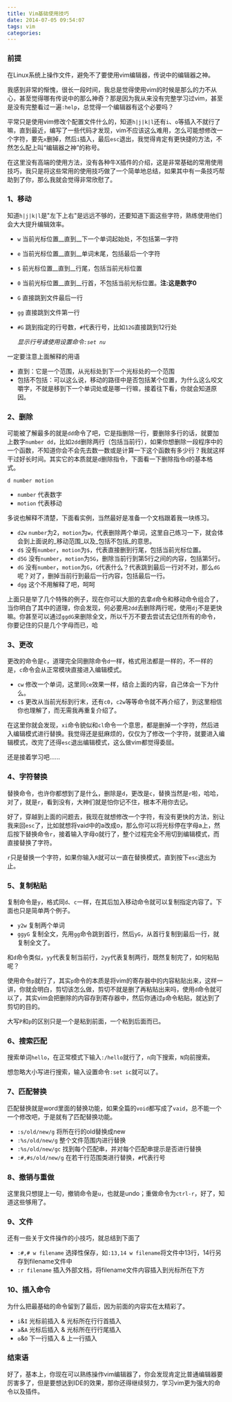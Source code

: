 ```yaml
---
title: Vim基础使用技巧
date: 2014-07-05 09:54:07
tags: vim  
categories: 
---
```


### 前提
在Linux系统上操作文件，避免不了要使用vim编辑器，传说中的编辑器之神。

我感到非常的惭愧，很长一段时间，我总是觉得使用vim的时候是那么的力不从心，甚至觉得哪有传说中的那么神奇？那是因为我从来没有完整学习过vim，甚至是没有完整看过一遍`:help`，总觉得一个编辑器有这个必要吗？

平常只是使用vim修改个配置文件什么的，知道`h|j|k|l`还有`i`、`o`等插入不就行了嘛，直到最近，编写了一些代码才发现，vim不应该这么难用，怎么可能想修改一个字符，要先`x`删掉，然后`i`插入，最后`esc`退出，我觉得肯定有更快捷的方法，不然怎么配上叫“编辑器之神”的称号。

在这里没有高端的使用方法，没有各种牛X插件的介绍，这是非常基础的常用使用技巧，我只是将这些常用的使用技巧做了一个简单地总结，如果其中有一条技巧帮助到了你，那么我就会觉得非常欣慰了。

### 1、移动
知道`h|j|k|l`是"左下上右"是远远不够的，还要知道下面这些字符，熟练使用他们会大大提升编辑效率。

- `w` 当前光标位置__直到__下一个单词起始处，不包括第一字符
- `e` 当前光标位置__直到__单词末尾，包括最后一个字符 
- `$` 前光标位置__直到__行尾，包括当前光标位置
- `0` 当前光标位置__直到__行首，不包括当前光标位置。__注:这是数字0__
- `G` 直接跳到文件最后一行
- `gg` 直接跳到文件第一行
- `#G` 跳到指定的行号数，`#`代表行号，比如`12G`直接跳到12行处

	_显示行号请使用设置命令`:set nu`_


一定要注意上面解释的用语

- 直到：它是一个范围，从光标处到下一个光标处的一个范围
- 包括不包括：可以这么说，移动的路径中是否包括某个位置，为什么这么咬文嚼字，不就是移到下一个单词处或是哪一行嘛，接着往下看，你就会知道原因。

### 2、删除
可能被了解最多的就是`dd`命令了吧，它是指删除一行，要删除多行的话，就要加上数字`number dd`，比如`2dd`删除两行（包括当前行），如果你想删除一段程序中的一个函数，不知道你会不会先去数一数或是计算一下这个函数有多少行？我就这样干过好长时间。其实它的本质就是`d`删除指令，下面看一下删除指令`d`的基本格式。

	d number motion
	
- `number` 代表数字
- `motion` 代表移动

多说也解释不清楚，下面看实例，当然最好是准备一个文档跟着我一块练习。

- `d2w` `number`为2，`motion`为`w`，代表删除两个单词，这里自己练习一下，就会体会到上面说的_移动范围_以及_包括不包括_的意思。
- `d$` 没有`number`，`motion`为`$`，代表直接删到行尾，包括当前光标位置。
- `d5G` 没有`number`，`motion`为`5G`，删除当前行到第5行之间的内容，包括第5行。
-  `dG` 没有`number`，`motion`为`G`，`G`代表什么？代表跳到最后一行对不对，那么`dG`呢？对了，删掉当前行到最后一行内容，包括最后一行。
- `dgg` 这个不用解释了吧，呵呵

上面只是举了几个特殊的例子，现在你可以大胆的去拿`d`命令和移动命令组合了，当你明白了其中的道理，你会发现，何必要用`2dd`去删除两行呢，使用`dj`不是更快嘛。你甚至可以通过`ggdG`来删除全文，所以千万不要去尝试去记住所有的命令，你要记住的只是几个字母而已，哈

### 3、更改
更改的命令是`c`，道理完全同删除命令`d`一样，格式用法都是一样的，不一样的是，`c`命令会从正常模块直接进入编辑模式。

- `cw` 修改一个单词，这里同`ce`效果一样，结合上面的内容，自己体会一下为什么。
- `c$` 更改从当前光标到行末，还有`c0`，`c2w`等等命令就不再介绍了，到这里相信你也理解了，而无需我再重复介绍了。

在这里你就会发现，`xi`命令貌似和`cl`命令一个意思，都是删掉一个字符，然后进入编辑模式进行替换。我觉得还是挺麻烦的，仅仅为了修改一个字符，就要进入编辑模式，改完了还得`esc`退出编辑模式，这么做vim都觉得委屈。

还是接着学习吧......

### 4、字符替换
替换命令，也许你都想到了是什么，删除是`d`，更改是`c`，替换当然是`r`啦，哈哈，对了，就是`r`，看到没有，大神们就是怕你记不住，根本不用你去记。

好了，穿越到上面的问题去，我现在就想修改一个字符，有没有更快的方法，别让我来回`esc`了，比如就想将vaid中的a改成o，那么你可以将光标停在字母a上，然后按下替换命令`r`，接着输入字母o就行了，整个过程完全不用切到编辑模式，而直接替换了字符。

`r`只是替换一个字符，如果你输入`R`就可以一直在替换模式，直到按下`esc`退出为止。

### 5、复制粘贴
 复制命令是`y`，格式同`d`、`c`一样，在其后加入移动命令就可以复制指定内容了。下面也只是简单两个例子。
 
 - `y2w` 复制两个单词
 - `ggyG` 复制全文，先用`gg`命令跳到首行，然后`yG`，从首行复制到最后一行，就复制全文了。
 
 和`d`命令类似，`yy`代表复制当前行，`2yy`代表复制两行，既然复制完了，如何粘贴呢？
 
 使用命令`p`就行了，其实`p`命令的本质是将vim的寄存器中的内容粘贴出来，这样一讲，你就会明白，剪切该怎么做，剪切不就是删了再粘贴出来吗，使用`d`命令就可以了，其实vim会把删除的内容存到寄存器中，然后你通过`p`命令粘贴，就达到了剪切的目的。
 
 大写`P`和`p`的区别只是一个是粘到前面，一个粘到后面而已。

### 6、搜索匹配
搜索单词`hello`，在正常模式下输入`:/hello`就行了，`n`向下搜索，`N`向前搜索。

想忽略大小写进行搜索，输入设置命令`:set ic`就可以了。

### 7、匹配替换
匹配替换就是word里面的替换功能，如果全篇的`void`都写成了`vaid`，总不能一个一个修改吧，于是就有了匹配替换功能。

- `:s/old/new/g` 将所在行的old替换成new
- `:%s/old/new/g` 整个文件范围内进行替换
- `:%s/old/new/gc` 找到每个匹配串，并对每个匹配串提示是否进行替换
- `:#,#s/old/new/g` 在若干行范围类进行替换，`#`代表行号

### 8、撤销与重做
这里我只想提上一句，撤销命令是`u`，也就是undo；重做命令为`ctrl-r`，好了，知道这些够用了。

### 9、文件
还有一些关于文件操作的小技巧，就总结到下面了

- `:#,# w filename` 选择性保存，如`:13,14 w filename`将文件中13行，14行另存到filename文件中
- `:r filename` 插入外部文档，将filename文件内容插入到光标所在下方

### 10、插入命令
为什么把最基础的命令留到了最后，因为前面的内容实在太精彩了。

- `i`&`I` 光标前插入 & 光标所在行行首插入
- `a`&`A` 光标后插入 & 光标所在行行尾插入
- `o`&`O` 下一行插入 & 上一行插入

### 结束语
好了，基本上，你现在可以熟练操作vim编辑器了，你会发现肯定比普通编辑器要厉害多了，但是要想达到IDE的效果，那你还得继续努力，学习vim更为强大的命令以及插件。